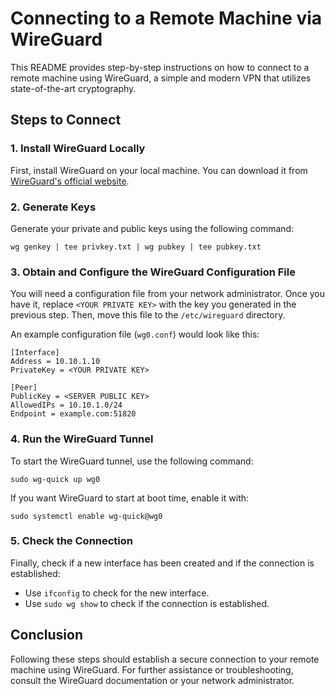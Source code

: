 
# Connecting to a Remote Machine via WireGuard

This README provides step-by-step instructions on how to connect to a remote machine using WireGuard, a simple and modern VPN that utilizes state-of-the-art cryptography.

## Steps to Connect

### 1. Install WireGuard Locally
First, install WireGuard on your local machine. You can download it from [WireGuard's official website](https://www.wireguard.com/).

### 2. Generate Keys
Generate your private and public keys using the following command:
```
wg genkey | tee privkey.txt | wg pubkey | tee pubkey.txt
```

### 3. Obtain and Configure the WireGuard Configuration File
You will need a configuration file from your network administrator. Once you have it, replace `<YOUR PRIVATE KEY>` with the key you generated in the previous step. Then, move this file to the `/etc/wireguard` directory. 

An example configuration file (`wg0.conf`) would look like this:

```
[Interface]
Address = 10.10.1.10
PrivateKey = <YOUR PRIVATE KEY>

[Peer]
PublicKey = <SERVER PUBLIC KEY>
AllowedIPs = 10.10.1.0/24
Endpoint = example.com:51820
```

### 4. Run the WireGuard Tunnel
To start the WireGuard tunnel, use the following command:
```
sudo wg-quick up wg0
```
If you want WireGuard to start at boot time, enable it with:
```
sudo systemctl enable wg-quick@wg0
```

### 5. Check the Connection
Finally, check if a new interface has been created and if the connection is established:
- Use `ifconfig` to check for the new interface.
- Use `sudo wg show` to check if the connection is established.

## Conclusion

Following these steps should establish a secure connection to your remote machine using WireGuard. For further assistance or troubleshooting, consult the WireGuard documentation or your network administrator.
